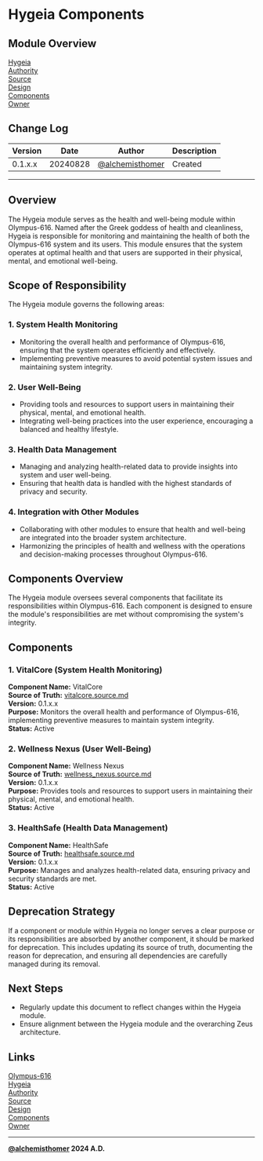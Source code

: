 # Hygeia Components

## Module Overview
[Hygeia](README.md)  
[Authority](../zeus/zeus.components.md)  
[Source](hygeia.source.md)  
[Design](hygeia.design.md)  
[Components](hygeia.components.md)  
[Owner](https://github.com/alchemisthomer)  

## Change Log

| Version   | Date       | Author                                                   | Description   |
|-----------|------------|----------------------------------------------------------|---------------|
| 0.1.x.x   | 20240828   | [@alchemisthomer](https://github.com/alchemisthomer)     | Created       

---

## Overview

The Hygeia module serves as the health and well-being module within Olympus-616. Named after the Greek goddess of health and cleanliness, Hygeia is responsible for monitoring and maintaining the health of both the Olympus-616 system and its users. This module ensures that the system operates at optimal health and that users are supported in their physical, mental, and emotional well-being.

## Scope of Responsibility

The Hygeia module governs the following areas:

### 1. **System Health Monitoring**
   - Monitoring the overall health and performance of Olympus-616, ensuring that the system operates efficiently and effectively.
   - Implementing preventive measures to avoid potential system issues and maintaining system integrity.

### 2. **User Well-Being**
   - Providing tools and resources to support users in maintaining their physical, mental, and emotional health.
   - Integrating well-being practices into the user experience, encouraging a balanced and healthy lifestyle.

### 3. **Health Data Management**
   - Managing and analyzing health-related data to provide insights into system and user well-being.
   - Ensuring that health data is handled with the highest standards of privacy and security.

### 4. **Integration with Other Modules**
   - Collaborating with other modules to ensure that health and well-being are integrated into the broader system architecture.
   - Harmonizing the principles of health and wellness with the operations and decision-making processes throughout Olympus-616.

## Components Overview

The Hygeia module oversees several components that facilitate its responsibilities within Olympus-616. Each component is designed to ensure the module's responsibilities are met without compromising the system's integrity.

## Components

### 1. VitalCore (System Health Monitoring)
   **Component Name:** VitalCore  
   **Source of Truth:** [vitalcore.source.md](../hygeia/vitalcore.source.md)  
   **Version:** 0.1.x.x  
   **Purpose:** Monitors the overall health and performance of Olympus-616, implementing preventive measures to maintain system integrity.  
   **Status:** Active

### 2. Wellness Nexus (User Well-Being)
   **Component Name:** Wellness Nexus  
   **Source of Truth:** [wellness_nexus.source.md](../hygeia/wellness_nexus.source.md)  
   **Version:** 0.1.x.x  
   **Purpose:** Provides tools and resources to support users in maintaining their physical, mental, and emotional health.  
   **Status:** Active

### 3. HealthSafe (Health Data Management)
   **Component Name:** HealthSafe  
   **Source of Truth:** [healthsafe.source.md](../hygeia/healthsafe.source.md)  
   **Version:** 0.1.x.x  
   **Purpose:** Manages and analyzes health-related data, ensuring privacy and security standards are met.  
   **Status:** Active

## Deprecation Strategy

If a component or module within Hygeia no longer serves a clear purpose or its responsibilities are absorbed by another component, it should be marked for deprecation. This includes updating its source of truth, documenting the reason for deprecation, and ensuring all dependencies are carefully managed during its removal.

## Next Steps

- Regularly update this document to reflect changes within the Hygeia module.
- Ensure alignment between the Hygeia module and the overarching Zeus architecture.

## Links
[Olympus-616](../../README.md)  
[Hygeia](README.md)  
[Authority](https://github.com/alchemisthomer)  
[Source](hygeia.source.md)  
[Design](hygeia.design.md)  
[Components](hygeia.components.md)  
[Owner](https://github.com/alchemisthomer)
***
**[@alchemisthomer](https://github.com/alchemisthomer)
2024 A.D.**

